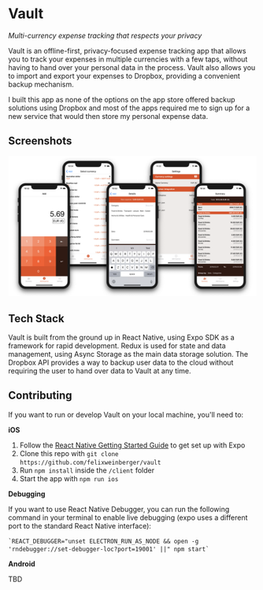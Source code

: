 # Vault

*Multi-currency expense tracking that respects your privacy*

Vault is an offline-first, privacy-focused expense tracking app that allows you to track your expenses in multiple currencies with a few taps, without having to hand over your personal data in the process. Vault also allows you to import and export your expenses to Dropbox, providing a convenient backup mechanism.

I built this app as none of the options on the app store offered backup solutions using Dropbox and most of the apps required me to sign up for a new service that would then store my personal expense data.

## Screenshots

![Vault](screenshots/vault.png)

## Tech Stack
Vault is built from the ground up in React Native, using Expo SDK as a framework for rapid development. Redux is used for state and data management, using Async Storage as the main data storage solution. The Dropbox API provides a way to backup user data to the cloud without requiring the user to hand over data to Vault at any time.

## Contributing
If you want to run or develop Vault on your local machine, you'll need to:

**iOS**

1. Follow the [React Native Getting Started Guide](https://itunes.apple.com/app/xcode/id497799835) to get set up with Expo
2. Clone this repo with `git clone https://github.com/felixweinberger/vault`
3. Run `npm install` inside the `/client` folder
4. Start the app with `npm run ios`

**Debugging**

If you want to use React Native Debugger, you can run the following command in your terminal to enable live debugging (expo uses a different port to the standard React Native interface):

```
`REACT_DEBUGGER="unset ELECTRON_RUN_AS_NODE && open -g 'rndebugger://set-debugger-loc?port=19001' ||" npm start`
```

**Android**

TBD
